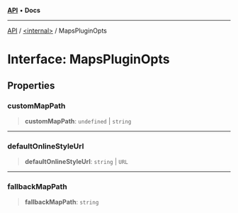 [**API**](../../README.md) • **Docs**

***

[API](../../README.md) / [\<internal\>](../README.md) / MapsPluginOpts

# Interface: MapsPluginOpts

## Properties

### customMapPath

> **customMapPath**: `undefined` \| `string`

***

### defaultOnlineStyleUrl

> **defaultOnlineStyleUrl**: `string` \| `URL`

***

### fallbackMapPath

> **fallbackMapPath**: `string`
